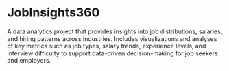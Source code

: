 # JobInsights360
A data analytics project that provides insights into job distributions, salaries, and hiring patterns across industries. Includes visualizations and analyses of key metrics such as job types, salary trends, experience levels, and interview difficulty to support data-driven decision-making for job seekers and employers.
